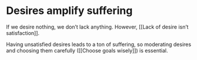 # Desires amplify suffering
If we desire nothing, we don’t lack anything. However, [[Lack of desire isn’t satisfaction]]. 

Having unsatisfied desires leads to a ton of suffering, so moderating desires and choosing them carefully ([[Choose goals wisely]]) is essential.

<!-- {BearID:CCEBA708-E08E-4376-B099-E6028EE8D2A1-3501-000003277673092F} -->
